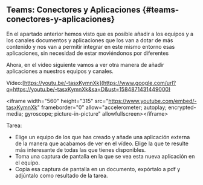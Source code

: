 ## Teams: Conectores y Aplicaciones {#teams-conectores-y-aplicaciones}

En el apartado anterior hemos visto que es posible añadir a los equipos y a los canales documentos y aplicaciones que los van a dotar de más contenido y nos van a permitir integrar en este mismo entorno esas aplicaciones, sin necesidad de estar moviéndonos por diferentes

Ahora, en el vídeo siguiente vamos a ver otra manera de añadir aplicaciones a nuestros equipos y canales.

Vídeo:[https://youtu.be/-tasxKymnXk](https://www.google.com/url?q=https://youtu.be/-tasxKymnXk&sa=D&ust=1584871431449000)

&lt;iframe width=&quot;560&quot; height=&quot;315&quot; src=&quot;https://www.youtube.com/embed/-tasxKymnXk&quot; frameborder=&quot;0&quot; allow=&quot;accelerometer; autoplay; encrypted-media; gyroscope; picture-in-picture&quot; allowfullscreen&gt;&lt;/iframe&gt;

Tarea:

*   Elige un equipo de los que has creado y añade una aplicación externa de la manera que acabamos de ver en el vídeo. Elige la que te resulte más interesante de todas las que tienes disponibles.
*   Toma una captura de pantalla en la que se vea esta nueva aplicación en el equipo.
*   Copia esa captura de pantalla en un documento, expórtalo a pdf y adjúntalo como resultado de la tarea.
